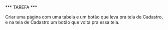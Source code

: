 *** TAREFA ***

Criar uma página com uma tabela e um botão que leva pra tela de Cadastro, e na tela de Cadastro um botão que volta pra essa tela.